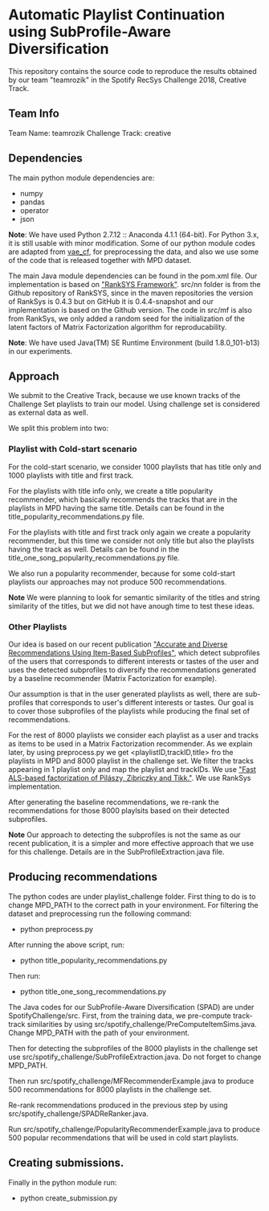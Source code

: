 # Automatic Playlist Continuation using SubProfile-Aware Diversification

This repository contains the source code to reproduce the results obtained by our team "teamrozik" in the Spotify RecSys Challenge 2018, Creative Track. 

## Team Info
Team Name: teamrozik
Challenge Track: creative

## Dependencies
The main python module dependencies are:
- numpy
- pandas
- operator
- json

**Note**: We have used Python 2.7.12 :: Anaconda 4.1.1 (64-bit). For Python 3.x, it is still usable with minor modification. Some of our python module codes are adapted from [vae_cf]("https://github.com/dawenl/vae_cf"), for preprocessing the data, and also we use some of the code that is released together with MPD dataset. 

The main Java module dependencies can be found in the pom.xml file. Our implementation is based on ["RankSYS Framework"]("https://github.com/RankSys/RankSys"). src/nn folder is from the Github repository of RankSYS, since in the maven repositories the version of RankSys is 0.4.3 but on GitHub it is 0.4.4-snapshot and our implementation is based on the Github version. The code in src/mf is also from RankSys, we only added a random seed for the initialization of the latent factors of Matrix Factorization algorithm for reproducability. 

**Note**: We have used Java(TM) SE Runtime Environment (build 1.8.0_101-b13) in our experiments.    


## Approach

We submit to the Creative Track, because we use known tracks of the Challenge Set playlists to train our model. Using challenge set is considered as external data as well. 

We split this problem into two:

### Playlist with Cold-start scenario

For the cold-start scenario, we consider 1000 playlists that has title only and 1000 playlists with title and first track. 

For the playlists with title info only, we create a title popularity recommender, which basically recommends the tracks that are in the playlists in MPD having the same title. Details can be found in the title_popularity_recommendations.py file. 

For the playlists with title and first track only again we create a popularity recommender, but this time we consider not only title but also the playlists having the track as well. Details can be found in the title_one_song_popularity_recommendations.py file. 

We also run a popularity recommender, because for some cold-start playlists our approaches may not produce 500 recommendations.
 
**Note** We were planning to look for semantic similarity of the titles and string similarity of the titles, but we did not have anough time to test these ideas. 
### Other Playlists

Our idea is based on our recent publication ["Accurate and Diverse Recommendations Using Item-Based SubProfiles"]("https://aaai.org/ocs/index.php/FLAIRS/FLAIRS18/paper/view/17600"), which detect subprofiles of the users that corresponds to different interests or tastes of the user and uses the detected subprofiles to diversify the recommendations generated by a baseline recommender (Matrix Factorization for example).

Our assumption is that in the user generated playlists as well, there are sub-profiles that corresponds to user's different interests or tastes. Our goal is to cover those subprofiles of the playlists while producing the final set of recommendations. 
 
For the rest of 8000 playlists we consider each playlist as a user and tracks as items to be used in a Matrix Factorization recommender. As we explain later, by using preprocess.py we get <playlistID,trackID,title> fro the playlists in MPD and 8000 playlist in the challenge set. We filter the tracks appearing in 1 playlist only and map the playlist and trackIDs. We use ["Fast ALS-based factorization of Pilászy, Zibriczky and Tikk."]("https://dl.acm.org/citation.cfm?id=1864726"). We use RankSys implementation.  

After generating the baseline recommendations, we re-rank the recommendations for those 8000 playlsits based on their detected subprofiles. 

**Note** Our approach to detecting the subprofiles is not the same as our recent publication, it is a simpler and more effective approach that we use for this challenge. Details are in the SubProfileExtraction.java file. 

## Producing recommendations

The python codes are under playlist_challenge folder. First thing to do is to change MPD_PATH  to the correct path in your environment.
For filtering the dataset and preprocessing run the following command:
- python preprocess.py 

After running the above script, run:
- python title_popularity_recommendations.py

Then run:
- python title_one_song_recommendations.py

The Java codes for our SubProfile-Aware Diversification (SPAD) are under SpotifyChallenge/src. First, from the training data, we pre-compute track-track similarities by using src/spotify_challenge/PreComputeItemSims.java. Change MPD_PATH with the path of your environment.

Then for detecting the subprofiles of the 8000 playlists in the challenge set use src/spotify_challenge/SubProfileExtraction.java. Do not forget to change MPD_PATH.

Then run src/spotify_challenge/MFRecommenderExample.java to produce 500 recommendations for 8000 playlists in the challenge set. 

Re-rank recommendations produced in the previous step by using src/spotify_challenge/SPADReRanker.java. 

Run src/spotify_challenge/PopularityRecommenderExample.java to produce 500 popular recommendations that will be used in cold start playlists. 

## Creating submissions.

Finally in the python module run:
- python create_submission.py

